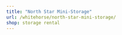 ```yaml
---
title: "North Star Mini-Storage"
url: /whitehorse/north-star-mini-storage/
shop: storage rental
---
```

